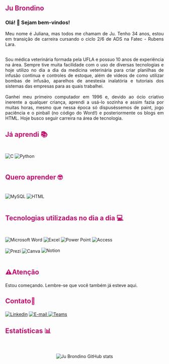 ## <p style="color: #BF0D6D;"><strong>Ju Brondino</strong></p>


### Olá! 👋 Sejam bem-vindos!

<div align="justify">
Meu nome é Juliana, mas todos me chamam de Ju. Tenho 34 anos, estou em transição de carreira cursando o ciclo 2/6 de ADS na Fatec - Rubens Lara.<br>
<br>

Sou médica veterinária formada pela UFLA e possuo 10 anos de experiência na área. Sempre tive muita facilidade com o uso de diversas tecnologias e hoje utilizo no dia a dia da medicina veterinária para criar planilhas de infusão continua e controles de estoque, além de vídeos de como utilizar bombas de infusão, aparelhos de anestesia inalatória e tutoriais dos sistemas das empresas para as quais trabalhei. <br>
<br>
Ganhei meu primeiro computador em 1996 e, devido ao ócio criativo inerente a qualquer criança, aprendi a usá-lo sozinha e assim fazia por muitas horas, mesmo que nessa época só dispuséssemos de paint, jogo paciência e o pinball (no código do Word!) e posteriormente os blogs em HTML. Hoje busco seguir carreira na área de tecnologia. 

</div>



## <p style="color: #BF0D6D;"><strong>Já aprendi 📚</strong></p>

<div style="display: inline_block"><br/>
<img align="center" alt="C" src="https://img.shields.io/badge/C-00599C?style=for-the-badge&logo=c&logoColor=white"/>
<img align="center" alt="Python" src="https://img.shields.io/badge/Python-3776AB?style=for-the-badge&logo=python&logoColor=white"/>
<br>
<br>
</div>

## <p style="color: #BF0D6D;"><strong>Quero aprender 🤓</strong></p> 

<div style="display: inline_block"><br/>
<img align="center" alt="MySQL" src="https://img.shields.io/badge/MySQL-00000F?style=for-the-badge&logo=mysql&logoColor=white"/>
<img align="center" alt="HTML" src="https://img.shields.io/badge/HTML5-E34F26?style=for-the-badge&logo=html5&logoColor=white"/>
<br>
<br>
</div>


## <p style="color: #BF0D6D;"><strong> Tecnologias utilizadas no dia a dia 💻</strong></p> 
<div style="display: inline_block"><br/>
  
<img align="center" alt="Microsoft Word" src="https://img.shields.io/badge/Microsoft_Word-2B579A?style=for-the-badge&logo=microsoft-word&logoColor=white"/>
<img align="center" alt="Excel" src="https://img.shields.io/badge/Microsoft_Excel-217346?style=for-the-badge&logo=microsoft-excel&logoColor=white"/>
<img align="center" alt="Power Point" src="https://img.shields.io/badge/Microsoft_PowerPoint-B7472A?style=for-the-badge&logo=microsoft-powerpoint&logoColor=white"/>
<img align="center" alt="Access" src="https://img.shields.io/badge/Microsoft_Access-A4373A?style=for-the-badge&logo=microsoft-access&logoColor=white"/>
<br>
<br>
<img align="center" alt="Prezi" src="https://img.shields.io/badge/Prezi-3181FF?style=for-the-badge&logo=prezi&logoColor=white"/>
<img align="center" alt="Canva" src="https://img.shields.io/badge/Canva-%2300C4CC.svg?&style=for-the-badge&logo=Canva&logoColor=white"/>
<img alt="Notion" src="https://img.shields.io/badge/Notion-%23000000.svg?style=for-the-badge&logo=notion&logoColor=white"/>
<br>
<br>
</div>

## <p style="color: #BF0D6D;"><strong>⚠️Atenção</strong></p> 
Estou começando. Lembre-se que você também já esteve aqui.


##   <p style="color: #BF0D6D; font-weight: bold;">Contato📧</p>


[![Linkedin](https://img.shields.io/badge/LinkedIn-0077B5?style=for-the-badge&logo=linkedin&logoColor=white)](https://www.linkedin.com/in/julianabrondino/)
<a href="mailto:brondinoo@gmail.com">
  <img src="https://img.shields.io/badge/Gmail-D14836?style=for-the-badge&logo=gmail&logoColor=white" alt="E-mail">
</a>
 <a href="msteams:chat?message=juliana.brondino@fatec.sp.gov.br">
  <img src="https://img.shields.io/badge/Microsoft_Teams-6264A7?style=for-the-badge&logo=microsoft-teams&logoColor=white" alt="Teams">
</a>

##   <p style="color: #BF0D6D; font-weight: bold;">Estatísticas 📊</p>
<br>
<p align="center">
    <img src="https://github-readme-stats.vercel.app/api?username=jubrondino&show_icons=true&theme=dracula" alt="Ju Brondino GitHub stats">
</p>


